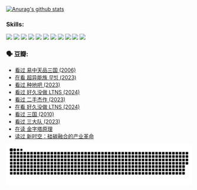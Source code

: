 
[![Anurag's github stats](https://github-readme-stats.vercel.app/api?username=w940853815)](https://github.com/anuraghazra/github-readme-stats)

### Skills:

<code><img height="32" src="https://cdn.jsdelivr.net/npm/simple-icons@v5/icons/python.svg"></code>
<code><img height="32" src="https://cdn.jsdelivr.net/npm/simple-icons@v5/icons/javascript.svg"></code>
<code><img height="32" src="https://cdn.jsdelivr.net/npm/simple-icons@v5/icons/django.svg"></code>
<code><img height="32" src="https://cdn.jsdelivr.net/npm/simple-icons@v5/icons/flask.svg"></code>
<code><img height="32" src="https://cdn.jsdelivr.net/npm/simple-icons@v5/icons/vuetify.svg"></code>
<code><img height="32" src="https://cdn.jsdelivr.net/npm/simple-icons@v5/icons/git.svg"></code>
<code><img height="32" src="https://cdn.jsdelivr.net/npm/simple-icons@v5/icons/docker.svg"></code>
<code><img height="32" src="https://cdn.jsdelivr.net/npm/simple-icons@v5/icons/postgresql.svg"></code>
<code><img height="32" src="https://cdn.jsdelivr.net/npm/simple-icons@v5/icons/elasticsearch.svg"></code>
<code><img height="32" src="https://cdn.jsdelivr.net/npm/simple-icons@v5/icons/macos.svg"></code>
<code><img height="32" src="https://cdn.jsdelivr.net/npm/simple-icons@v5/icons/linux.svg"></code>

### 🗣 豆瓣:

<!-- DOUBAN-ACTIVITIES:START -->
- [看过 易中天品三国‎ (2006)](https://www.douban.com/people/136069238/status/4529910812/?_i=09345776)
- [在看 超异能族 무빙‎ (2023)](https://www.douban.com/people/136069238/status/4527291077/?_i=09345776)
- [看过 种地吧‎ (2023)](https://www.douban.com/people/136069238/status/4527289637/?_i=09345776)
- [看过 好久没做 LTNS‎ (2024)](https://www.douban.com/people/136069238/status/4527289515/?_i=09345776)
- [看过 二手杰作‎ (2023)](https://www.douban.com/people/136069238/status/4522502716/?_i=09345776)
- [在看 好久没做 LTNS‎ (2024)](https://www.douban.com/people/136069238/status/4521969883/?_i=09345776)
- [看过 三国‎ (2010)](https://www.douban.com/people/136069238/status/4521634661/?_i=09345776)
- [看过 三大队‎ (2023)](https://www.douban.com/people/136069238/status/4510323325/?_i=09345776)
- [在读 金字塔原理](https://www.douban.com/people/136069238/status/4507497587/?_i=09345776)
- [读过 新时空：硅碳融合的产业革命](https://www.douban.com/people/136069238/status/4506659177/?_i=09345776)
<!-- DOUBAN-ACTIVITIES:END -->


![Snake animation](https://raw.githubusercontent.com/w940853815/w940853815/output/github-contribution-grid-snake.svg)

<!--
**w940853815/w940853815** is a ✨ _special_ ✨ repository because its `README.md` (this file) appears on your GitHub profile.

Here are some ideas to get you started:

- 🔭 I’m currently working on ...
- 🌱 I’m currently learning ...
- 👯 I’m looking to collaborate on ...
- 🤔 I’m looking for help with ...
- 💬 Ask me about ...
- 📫 How to reach me: ...
- 😄 Pronouns: ...
- ⚡ Fun fact: ...
-->
